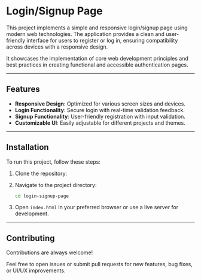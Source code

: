 # Login/Signup Page

This project implements a simple and responsive login/signup page using modern web technologies. The application provides a clean and user-friendly interface for users to register or log in, ensuring compatibility across devices with a responsive design.

It showcases the implementation of core web development principles and best practices in creating functional and accessible authentication pages.

---

## Features

- **Responsive Design**: Optimized for various screen sizes and devices.
- **Login Functionality**: Secure login with real-time validation feedback.
- **Signup Functionality**: User-friendly registration with input validation.
- **Customizable UI**: Easily adjustable for different projects and themes.

---

## Installation

To run this project, follow these steps:

1. Clone the repository:
 
2. Navigate to the project directory:
   ```bash
   cd login-signup-page
   ```
3. Open `index.html` in your preferred browser or use a live server for development.

---

## Contributing

Contributions are always welcome!

Feel free to open issues or submit pull requests for new features, bug fixes, or UI/UX improvements.
